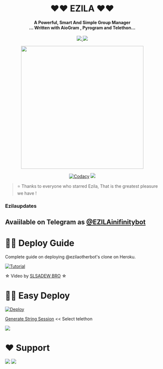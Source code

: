 <h1 align="center"><b> ❤️❤️  EZILA  ❤️❤️</b></h1>

<h4 align="center">A Powerful, Smart And Simple Group Manager <br> ... Written with AioGram , Pyrogram and Telethon...</h4>
<p align='center'>
  <a href="https://www.python.org/" alt="made-with-python"> <img src="https://img.shields.io/badge/Made%20with-Python-1f425f.svg?style=flat-square&logo=python&color=blue" /> </a>
  <a href="https://github.com/sadew451/graphs/commit-activity" alt="Maintenance"> <img src="https://img.shields.io/badge/Maintained%3F-yes-green.svg?style=flat-square" /> </a>
</p>

<p align="center"><a href="https://t.me/Ezila_Updates"><img src="https://telegra.ph/file/7bb512fd4c29eb943a13a.jpg" width="400"></a></p>
<p align="center">
    <a href="https://app.codacy.com/manual/sadew451/Ezila/dashboard"> <img src="https://img.shields.io/codacy/grade/4d58f2a402b54aed8a7d95f7add45a81?color=brightgreen&logo=codacy&logoColor=green&style=for-the-badge" alt="Codacy" /></a>
    <a href="https://github.com/sadew451"> <img src="https://img.shields.io/github/repo-size/sadew451?color=orange&logo=github&logoColor=green&style=for-the-badge" /></a>


> ⭐️ Thanks to everyone who starred Ezila, That is the greatest pleasure we have !

### Ezilaupdates
## Avaiilable on Telegram as [@EZILAinifinitybot](https://t.me/EZILAinifinitybot)

# 🧙‍♀️ Deploy Guide
Complete guide on deploying @ezilaotherbot's clone on Heroku.

[![Tutorial](https://yt-embed.herokuapp.com/embed?v=9vYgMk2k-dQ)](https://youtu.be/9vYgMk2k-dQ)

☆ Video by [SLSADEW BRO](https://www.youtube.com/channel/UCdSBUUQ1v0_IIElBR_1B72w) ☆


# 🏃‍♂️ Easy Deploy 
[![Deploy](https://www.herokucdn.com/deploy/button.svg)](https://heroku.com/deploy?template=https://github.com/sadew451/Ezila.git)

[Generate String Session](https://replit.com/@SpEcHiDe/GenerateStringSession)  << Select telethon

<a href="https://www.youtube.com/9vYgMk2k-dQ"><img src="https://img.shields.io/badge/How%20To-Deploy-red.svg?logo=Youtube"></a>

# ❤️ Support
<a href="https://t.me/Ezila_Support"><img src="https://img.shields.io/badge/Join-Telegram%20Channel-red.svg?logo=Telegram"></a>
<a href="https://t.me/Ezila_Updates"><img src="https://img.shields.io/badge/Join-Telegram%20Group-blue.svg?logo=telegram"></a>
